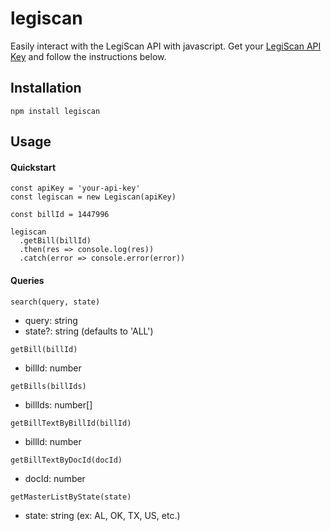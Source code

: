# legiscan

Easily interact with the LegiScan API with javascript. Get your [LegiScan API Key](https://legiscan.com/legiscan) and follow the instructions below.

## Installation

`npm install legiscan`

## Usage

#### Quickstart

```
const apiKey = 'your-api-key'
const legiscan = new Legiscan(apiKey)

const billId = 1447996

legiscan
  .getBill(billId)
  .then(res => console.log(res))
  .catch(error => console.error(error))
```

#### Queries

```
search(query, state)
```

- query: string
- state?: string (defaults to 'ALL')

```
getBill(billId)
```

- billId: number

```
getBills(billIds)
```

- billIds: number[]

```
getBillTextByBillId(billId)
```

- billId: number

```
getBillTextByDocId(docId)
```

- docId: number

```
getMasterListByState(state)
```

- state: string (ex: AL, OK, TX, US, etc.)
